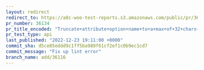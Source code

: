 ```yaml
---
layout: redirect
redirect_to: https://a8c-woo-test-reports.s3.amazonaws.com/public/pr/36134/api/index.html
pr_number: 36134
pr_title_encoded: "Truncate+attribute+option+name+to+a+max+of+32+chars+in+variations+list"
pr_test_type: api
last_published: "2022-12-23 19:11:00 +0000"
commit_sha: d5ce85eddd9c1ff5ba989f61cf2ef1c0b9ec1cd7
commit_message: "Fix up lint error"
branch_name: add/36116
---
```

